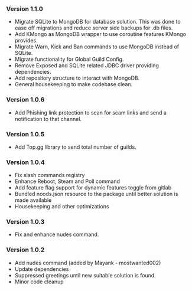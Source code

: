 ### Version 1.1.0
- Migrate SQLite to MongoDB for database solution. This was done to ease off migrations and reduce server side 
  backups for .db files.
- Add KMongo as MongoDB wrapper to use coroutine features KMongo provides.
- Migrate Warn, Kick and Ban commands to use MongoDB instead of SQLite.
- Migrate functionality for Global Guild Config.
- Remove Exposed and SQLite related JDBC driver providing dependencies.
- Add repository structure to interact with MongoDB.
- General housekeeping to make codebase clean.

### Version 1.0.6
- Add Phishing link protection to scan for scam links and send a notification to that channel.

### Version 1.0.5
- Add Top.gg library to send total number of guilds.

### Version 1.0.4
- Fix slash commands registry
- Enhance Reboot, Steam and Poll command
- Add feature flag support for dynamic features toggle from gitlab
- Bundled noods.json resource to the package until better solution is made available
- Housekeeping and other optimizations

### Version 1.0.3
- Fix and enhance nudes command.

### Version 1.0.2
- Add nudes command (added by Mayank - mostwanted002)
- Update dependencies
- Suppressed greetings until new suitable solution is found.
- Minor code cleanup